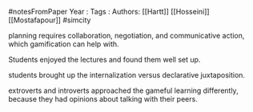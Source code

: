 #notesFromPaper
Year   :
Tags   :
Authors: [[Hartt]] [[Hosseini]] [[Mostafapour]]
#simcity

planning requires collaboration, negotiation, and communicative action, which gamification can help with.

Students enjoyed the lectures and found them well set up.

students brought up the internalization versus declarative juxtaposition.

extroverts and introverts approached the gameful learning differently, because they had opinions about talking with their peers.
